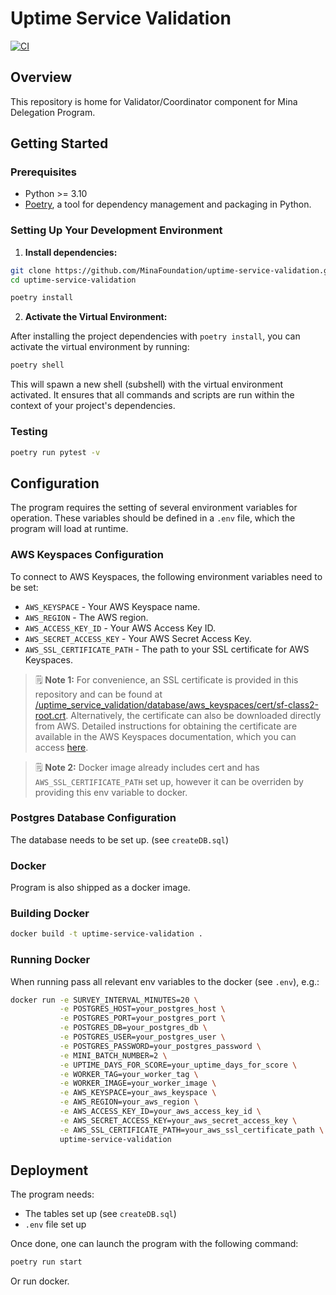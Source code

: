 # Uptime Service Validation

[![CI](https://github.com/MinaFoundation/uptime-service-validation/actions/workflows/ci.yaml/badge.svg)](https://github.com/MinaFoundation/uptime-service-validation/actions/workflows/ci.yaml)

## Overview

This repository is home for Validator/Coordinator component for Mina Delegation Program.

## Getting Started

### Prerequisites

- Python >= 3.10
- [Poetry](https://python-poetry.org/docs/), a tool for dependency management and packaging in Python.

### Setting Up Your Development Environment

1. **Install dependencies:**

```sh
git clone https://github.com/MinaFoundation/uptime-service-validation.git
cd uptime-service-validation

poetry install
```

2. **Activate the Virtual Environment:**

After installing the project dependencies with `poetry install`, you can activate the virtual environment by running:

```sh
poetry shell
```

This will spawn a new shell (subshell) with the virtual environment activated. It ensures that all commands and scripts are run within the context of your project's dependencies.

### Testing

```sh
poetry run pytest -v
```

## Configuration

The program requires the setting of several environment variables for operation. These variables should be defined in a `.env` file, which the program will load at runtime.

### AWS Keyspaces Configuration

To connect to AWS Keyspaces, the following environment variables need to be set:

- `AWS_KEYSPACE` - Your AWS Keyspace name.
- `AWS_REGION` - The AWS region.
- `AWS_ACCESS_KEY_ID` - Your AWS Access Key ID.
- `AWS_SECRET_ACCESS_KEY` - Your AWS Secret Access Key.
- `AWS_SSL_CERTIFICATE_PATH` - The path to your SSL certificate for AWS Keyspaces.

> 🗒️ **Note 1:** For convenience, an SSL certificate is provided in this repository and can be found at [/uptime_service_validation/database/aws_keyspaces/cert/sf-class2-root.crt](/uptime_service_validation/database/aws_keyspaces/cert/sf-class2-root.crt). Alternatively, the certificate can also be downloaded directly from AWS. Detailed instructions for obtaining the certificate are available in the AWS Keyspaces documentation, which you can access [here](https://docs.aws.amazon.com/keyspaces/latest/devguide/using_python_driver.html#using_python_driver.BeforeYouBegin).

> 🗒️ **Note 2:** Docker image already includes cert and has `AWS_SSL_CERTIFICATE_PATH` set up, however it can be overriden by providing this env variable to docker.

### Postgres Database Configuration

The database needs to be set up. (see `createDB.sql`)

### Docker

Program is also shipped as a docker image.

### Building Docker

```sh
docker build -t uptime-service-validation .
```

### Running Docker

When running pass all relevant env variables to the docker (see `.env`), e.g.:

```sh
docker run -e SURVEY_INTERVAL_MINUTES=20 \
           -e POSTGRES_HOST=your_postgres_host \
           -e POSTGRES_PORT=your_postgres_port \
           -e POSTGRES_DB=your_postgres_db \
           -e POSTGRES_USER=your_postgres_user \
           -e POSTGRES_PASSWORD=your_postgres_password \
           -e MINI_BATCH_NUMBER=2 \
           -e UPTIME_DAYS_FOR_SCORE=your_uptime_days_for_score \
           -e WORKER_TAG=your_worker_tag \
           -e WORKER_IMAGE=your_worker_image \
           -e AWS_KEYSPACE=your_aws_keyspace \
           -e AWS_REGION=your_aws_region \
           -e AWS_ACCESS_KEY_ID=your_aws_access_key_id \
           -e AWS_SECRET_ACCESS_KEY=your_aws_secret_access_key \
           -e AWS_SSL_CERTIFICATE_PATH=your_aws_ssl_certificate_path \
           uptime-service-validation
```



## Deployment

The program needs:
* The tables set up (see `createDB.sql`)
* `.env` file set up

Once done, one can launch the program with the following command:

```sh
poetry run start
```

Or run docker.
